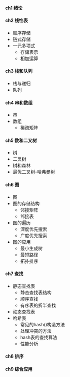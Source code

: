 #### **ch1 绪论**

#### **ch2 线性表**

* 顺序存储
* 链式存储
* 一元多项式
  * 存储表示
  * 相加运算

#### **ch3 栈和队列**

* 栈与递归
* 队列

#### **ch4 串和数组**

* 串
* 数组
  * 稀疏矩阵

#### **ch5 数和二叉树**

* 树
* 二叉树
* 树和森林
* 最优二叉树-哈弗曼树

#### **ch6 图**

* 图
* 图的存储结构
  * 邻接矩阵
  * 邻接表
* 图的遍历
  * 深度优先搜索
  * 广度优先搜索
* 图的应用
  * 最小生成树
  * 最短路径
  * 拓扑排序

#### **ch7 查找**

* 静态查找表
  * 静态查找表结构
  * 顺序查找
  * 有序表的折半查找
* 动态查找表
* 哈希表
  * 常见的hash\(\)构造方法
  * 处理冲突的方法
  * hash表的查找算法
  * 性能分析

#### **ch8 排序**

#### **ch9 综合应用**



